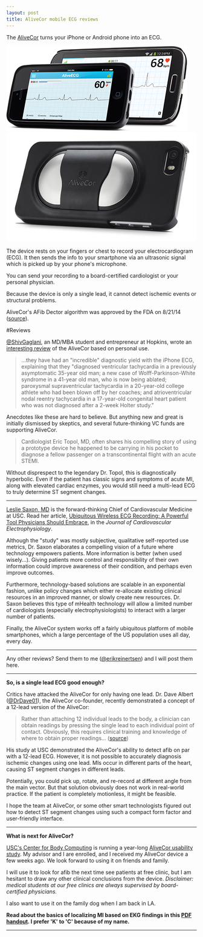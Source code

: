 ```yaml
---
layout: post
title: AliveCor mobile ECG reviews
---
```


The [AliveCor](http://www.alivecor.com/home) turns your iPhone or Android phone into an ECG.

![alivecor](/assets/img/alivecor1.jpg)
![alivecor](/assets/img/alivecor2.jpg)

The device rests on your fingers or chest to record your electrocardiogram (ECG). It then sends the info to your smartphone via an ultrasonic signal which is picked up by your phone's microphone.

You can send your recording to a board-certified cardiologist or your personal physician.

Because the device is only a single lead, it cannot detect ischemic events or structural problems.

AliveCor's AFib Dector algorithm was approved by the FDA on 8/21/14 ([source](http://www.prnewswire.com/news-releases/alivecor-receives-first-fda-clearance-to-detect-a-serious-heart-condition-in-an-ecg-on-a-mobile-device-272134511.html)).

#Reviews

[@ShivGaglani](https://twitter.com/ShivGaglani), an MD/MBA student and entrepreneur at Hopkins, wrote an [interesting review](http://www.cardiosource.org/News-Media/Publications/CardioSource-World-News/2013/January/Health-Tech-iPhone-ECG-Review.aspx) of the AliveCor based on personal use.

> ...they have had an "incredible" diagnostic yield with the iPhone ECG, explaining that they "diagnosed ventricular tachycardia in a previously asymptomatic 35-year old man; a new case of Wolff-Parkinson-White syndrome in a 41-year old man, who is now being ablated; paroxysmal supraventricular tachycardia in a 20-year-old college athlete who had been blown off by her coaches; and atrioventricular nodal reentry tachycardia in a 17-year-old congenital heart patient who was not diagnosed after a 2-week Holter study."

Anecdotes like these are hard to believe. But anything new and great is initially dismissed by skeptics, and several future-thinking VC funds are supporting AliveCor.

> Cardiologist Eric Topol, MD, often shares his compelling story of using a prototype device he happened to be carrying in his pocket to diagnose a fellow passenger on a transcontinental flight with an acute STEMI.

Without disprespect to the legendary Dr. Topol, this is diagnostically hyperbolic. Even if the patient has classic signs and symptoms of acute MI, along with elevated cardiac enzymes, you would still need a multi-lead ECG to truly determine ST segment changes.

---
[Leslie Saxon, MD](http://keck.usc.edu/en/Education/Academic_Department_and_Divisions/Department_of_Medicine/Our_Divisions/Division_of_Cardiovascular_Medicine/About_the_Division/Faculty_and_Staff/Leslie_Saxon.aspx) is the forward-thinking Chief of Cardiovascular Medicine at USC. Read her article, [Ubiquitous Wireless ECG Recording: A Powerful Tool Physicians Should Embrace](http://onlinelibrary.wiley.com/doi/10.1111/jce.12097/abstract), in the *Journal of Cardiovascular Electrophysiology*.

Although the "study" was mostly subjective, qualitative self-reported use metrics, Dr. Saxon elaborates a compelling vision of a future where technology empowers patients. More information is better (when used wisely...). Giving patients more control and responsibility of their own information could improve awareness of their condition, and perhaps even improve outcomes.

Furthermore, technology-based solutions are scalable in an exponential fashion, unlike policy changes which either re-allocate existing clinical resources in an improved manner, or slowly create new resources. Dr. Saxon believes this type of mHealth technology will allow a limited number of cardiologists (especially electrophysiologists) to interact with a larger number of patients.

Finally, the AliveCor system works off a fairly ubiquitous platform of mobile smartphones, which a large percentage of the US population uses all day, every day.

---
Any other reviews? Send them to me ([@erikreinertsen](https://twitter.com/erikreinertsen)) and I will post them here.

---
**So, is a single lead ECG good enough?**

Critics have attacked the AliveCor for only having one lead. Dr. Dave Albert ([@DrDave01](https://twitter.com/DrDave01)), the AliveCor co-founder, recently demonstrated a concept of a 12-lead version of the AliveCor:

> Rather than attaching 12 individual leads to the body, a clinician can obtain readings by pressing the single lead to each individual point of contact. Obviously, this requires clinical training and knowledge of where to obtain proper readings... ([source](http://www.mddionline.com/blog/devicetalk/alivecor-demos-concept-12-lead-mobile-ecg))

His study at USC demonstrated the AliveCor's ability to detect afib on par with a 12-lead ECG. However, it is not possible to accurately diagnosis ischemic changes using one lead. MIs occur in different parts of the heart, causing ST segment changes in different leads.

Potentially, you could pick up, rotate, and re-record at different angle from the main vector. But that solution obviously does not work in real-world practice. If the patient is completely motionless, it might be feasible.

I hope the team at AliveCor, or some other smart technologists figured out how to detect ST segment changes using such a compact form factor and user-friendly interface.

---
**What is next for AliveCor?**

[USC's Center for Body Computing](http://bodycomputing.squarespace.com/) is running a year-long [AliveCor usability study](http://bodycomputing.squarespace.com/alivecor-study/). My advisor and I are enrolled, and I received my AliveCor device a few weeks ago. We look forward to using it on friends and family.

I will use it to look for afib the next time see patients at free clinic, but I am hesitant to draw any other clinical conclusions from the device. *Disclaimer: medical students at our free clinics are always supervised by board-certified physicians.*

I also want to use it on the family dog when I am back in LA.

**Read about the basics of localizing MI based on EKG findings in this [PDF handout](/assets/files/ekgmi.pdf). I prefer 'K' to 'C' because of my name.**

---
